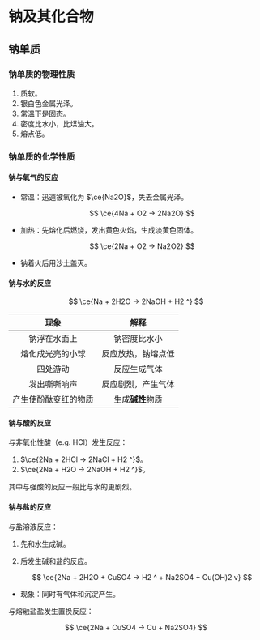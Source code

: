 # 钠及其化合物

## 钠单质

### 钠单质的物理性质

1. 质软。
2. 银白色金属光泽。
3. 常温下是固态。
4. 密度比水小，比煤油大。
5. 熔点低。

### 钠单质的化学性质

#### 钠与氧气的反应

+ 常温：迅速被氧化为 $\ce{Na2O}$，失去金属光泽。

    $$
    \ce{4Na + O2 -> 2Na2O}
    $$

+ 加热：先熔化后燃烧，发出黄色火焰，生成淡黄色固体。

    $$
    \ce{2Na + O2 -> Na2O2}
    $$

+ 钠着火后用沙土盖灭。

#### 钠与水的反应

$$
\ce{Na + 2H2O -> 2NaOH + H2 ^}
$$

| 现象 | 解释 |
| :-: | :-: |
| 钠浮在水面上 | 钠密度比水小 |
| 熔化成光亮的小球 | 反应放热，钠熔点低 |
| 四处游动 | 反应生成气体 |
| 发出嘶嘶响声 | 反应剧烈，产生气体 |
| 产生使酚酞变红的物质 | 生成**碱性**物质 |

#### 钠与酸的反应

与非氧化性酸（e.g. HCl）发生反应：

1. $\ce{2Na + 2HCl -> 2NaCl + H2 ^}$。
2. $\ce{2Na + H2O -> 2NaOH + H2 ^}$。

其中与强酸的反应一般比与水的更剧烈。

#### 钠与盐的反应

与盐溶液反应：

1. 先和水生成碱。
2. 后发生碱和盐的反应。

    $$
    \ce{2Na + 2H2O + CuSO4 -> H2 ^ + Na2SO4 + Cu(OH)2 v}
    $$

+ 现象：同时有气体和沉淀产生。

与熔融盐盐发生置换反应：

$$
\ce{2Na + CuSO4 -> Cu + Na2SO4}
$$
